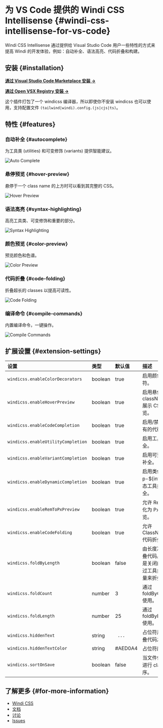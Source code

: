 <Logo name="vscode" class="logo-float-xl"/>

# 为 VS Code 提供的 Windi CSS Intellisense {#windi-css-intellisense-for-vs-code}

<PackageInfo name="windicss-intellisense" :hideNpm="true" author="voorjaar" />

Windi CSS Intellisense 通过提供给 Visual Studio Code 用户一些特性的方式来提高 Windi 的开发体验，例如：自动补全、语法高亮、代码折叠和构建。

## 安装 {#installation}

**[通过 Visual Studio Code Marketplace 安装 →](https://marketplace.visualstudio.com/items?itemName=voorjaar.windicss-intellisense)**

**[通过 Open VSX Registry 安装 →](https://open-vsx.org/extension/voorjaar/windicss-intellisense)**

这个插件打包了一个 windicss 编译器，所以即使你不安装 windicss 也可以使用，支持配置文件 `(tailwind|windi).config.(js|cjs|ts)`。

## 特性 {#features}

### 自动补全 {#autocomplete}

为工具类 (utilities) 和可变修饰 (variants) 提供智能建议。

<img src="https://raw.githubusercontent.com/windicss/windicss-intellisense/main/screenshots/completion.png" alt="Auto Complete"/>

### 悬停预览 {#hover-preview}

悬停于一个 class name 的上方时可以看到其完整的 CSS。

<img src="https://raw.githubusercontent.com/windicss/windicss-intellisense/main/screenshots/hover.png" alt="Hover Preview"/>

### 语法高亮 {#syntax-highlighting}

高亮工具类、可变修饰和重要的部分。

<img src="https://raw.githubusercontent.com/windicss/windicss-intellisense/main/screenshots/highlight.png" alt="Syntax Highlighting"/>

### 颜色预览 {#color-preview}

预览颜色和色谱。

<img src="https://raw.githubusercontent.com/windicss/windicss-intellisense/main/screenshots/color.png" alt="Color Preview"/>

### 代码折叠 {#code-folding}

折叠超长的 classes 以提高可读性。

<img src="https://raw.githubusercontent.com/windicss/windicss-intellisense/main/screenshots/highlight.png" alt="Code Folding"/>

### 编译命令 {#compile-commands}

内置编译命令，一键操作。

<img src="https://raw.githubusercontent.com/windicss/windicss-intellisense/main/screenshots/commands.png" alt="Compile Commands"/>

## 扩展设置 {#extension-settings}

| 设置                               | 类型    | 默认值   | 描述                                                       |
| :--------------------------------- | :------ | :------- | :--------------------------------------------------------- |
| `windicss.enableColorDecorators`   | boolean | true     | 启用颜色修饰符。                                           |
| `windicss.enableHoverPreview`      | boolean | true     | 启用悬停 className 展示 CSS 预览。                         |
| `windicss.enableCodeCompletion`    | boolean | true     | 启用/禁用所有的代码补全                                    |
| `windicss.enableUtilityCompletion` | boolean | true     | 启用工具类补全。                                           |
| `windicss.enableVariantCompletion` | boolean | true     | 启用可变修饰补全。                                         |
| `windicss.enableDynamicCompletion` | boolean | true     | 启用类似于 p-${int} 的动态工具类补全。                     |
| `windicss.enableRemToPxPreview`    | boolean | true     | 允许 Rem 转化为 Px 预览。                                  |
| `windicss.enableCodeFolding`       | boolean | true     | 允许 ClassNames 代码折叠。                                 |
| `windicss.foldByLength`            | boolean | false    | 由长度决定折叠代码。默认是关闭的，通过工具类的数量来折叠。 |
| `windicss.foldCount`               | number  | 3        | 通过 foldByCount 使用。                                    |
| `windicss.foldLength`              | number  | 25       | 通过 foldByLength 使用。                                   |
| `windicss.hiddenText`              | string  | ` ...`   | 占位符用于折叠代码之时。                                   |
| `windicss.hiddenTextColor`         | string  | \#AED0A4 | 占位符颜色。                                               |
| `windicss.sortOnSave`              | boolean | false    | 当文件保存时进行 class 排序。                              |

## 了解更多 {#for-more-information}

* [Windi CSS](https://github.com/windicss/windicss)
* [文档](https://windicss.org)
* [讨论](https://github.com/windicss/windicss/discussions)
* [Issues](https://github.com/windicss/windicss-intellisense/issues)
